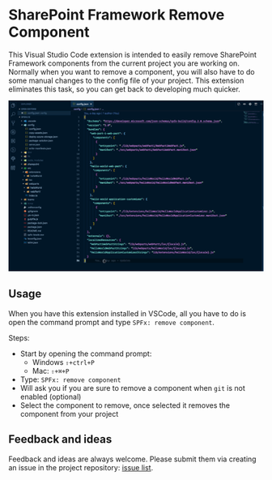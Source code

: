 # SharePoint Framework Remove Component

This Visual Studio Code extension is intended to easily remove SharePoint Framework components from the current project you are working on. Normally when you want to remove a component, you will also have to do some manual changes to the config file of your project. This extension eliminates this task, so you can get back to developing much quicker.

![Remove components easily](https://github.com/estruyf/vscode-spfx-remove-components/raw/master/./assets/spfx-remove-component.gif)

## Usage

When you have this extension installed in VSCode, all you have to do is open the command prompt and type `SPFx: remove component`.

Steps:

- Start by opening the command prompt:
  - Windows `⇧+ctrl+P`
  - Mac: `⇧+⌘+P`
- Type: `SPFx: remove component`
- Will ask you if you are sure to remove a component when `git` is not enabled (optional)
- Select the component to remove, once selected it removes the component from your project

## Feedback and ideas

Feedback and ideas are always welcome. Please submit them via creating an issue in the project repository: [issue list](https://github.com/estruyf/vscode-spfx-remove-components/issues).